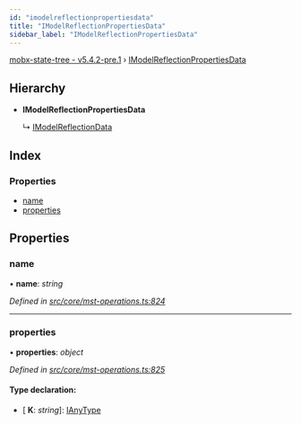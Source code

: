 ```yaml
---
id: "imodelreflectionpropertiesdata"
title: "IModelReflectionPropertiesData"
sidebar_label: "IModelReflectionPropertiesData"
---
```


[mobx-state-tree - v5.4.2-pre.1](../index.md) › [IModelReflectionPropertiesData](imodelreflectionpropertiesdata.md)

## Hierarchy

* **IModelReflectionPropertiesData**

  ↳ [IModelReflectionData](imodelreflectiondata.md)

## Index

### Properties

* [name](imodelreflectionpropertiesdata.md#name)
* [properties](imodelreflectionpropertiesdata.md#properties)

## Properties

###  name

• **name**: *string*

*Defined in [src/core/mst-operations.ts:824](https://github.com/mobxjs/mobx-state-tree/blob/0993cb9f/src/core/mst-operations.ts#L824)*

___

###  properties

• **properties**: *object*

*Defined in [src/core/mst-operations.ts:825](https://github.com/mobxjs/mobx-state-tree/blob/0993cb9f/src/core/mst-operations.ts#L825)*

#### Type declaration:

* \[ **K**: *string*\]: [IAnyType](ianytype.md)

